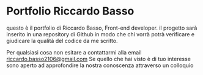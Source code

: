 # Portfolio Riccardo Basso

questo è il portfolio di Riccardo Basso, Front-end developer. il progetto sarà inserito in una repository di Github in modo che chi vorrà potrà verificare e giudicare la qualità del codice da me scritto.

Per qualsiasi cosa non esitare a contattarmi alla email riccardo.basso2106@gmail.com
Se quello che hai visto è di tuo interesse sono aperto ad approfondire la nostra conoscenza attraverso un colloquio
